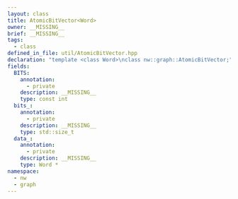 ```yaml
---
layout: class
title: AtomicBitVector<Word>
owner: __MISSING__
brief: __MISSING__
tags:
  - class
defined_in_file: util/AtomicBitVector.hpp
declaration: "template <class Word>\nclass nw::graph::AtomicBitVector;"
fields:
  BITS:
    annotation:
      - private
    description: __MISSING__
    type: const int
  bits_:
    annotation:
      - private
    description: __MISSING__
    type: std::size_t
  data_:
    annotation:
      - private
    description: __MISSING__
    type: Word *
namespace:
  - nw
  - graph
---
```

